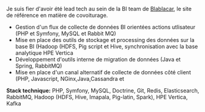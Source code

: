 Je suis fier d'avoir été lead tech au sein de la BI team de [Blablacar](https://www.blablacar.com), le site de référence
en matière de covoiturage.

* Gestion d'un flux de collecte de données BI orientées actions utlisateur (PHP et Symfony, MySQL et Rabbit MQ)
* Mise en place des outils de stockage et processing des données sur la base BI (Hadoop (HDFS, Pig script et Hive, synchronisation avec la base analytique HPE Vertica
* Développement d'outils interne de migration de données (Java et Spring, RabbitMQ)
* Mise en place d'un canal alternatif de collecte de données côté client (PHP, Javascript, NGinx,Java,Cassandra et

**Stack technique:** PHP, Symfony, MySQL, Doctrine, Git, Redis, Elasticsearch, RabbitMQ, Hadoop (HDFS, Hive, Imapala, Pig-latin, Spark), HPE Vertica, Kafka
